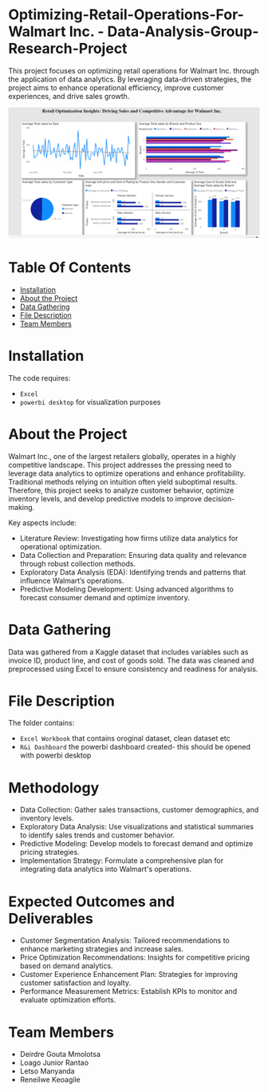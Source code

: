 # Optimizing-Retail-Operations-For-Walmart Inc. - Data-Analysis-Group-Research-Project
This project focuses on optimizing retail operations for Walmart Inc. through the application of data analytics. By leveraging data-driven strategies, the project aims to enhance operational efficiency, improve customer experiences, and drive sales growth.

![Alt text](https://github.com/Deirdre24/Optimizing-Retail-Operations-For-Walmart.Inc---Data-Analysis-Group-Research-Project/blob/main/R%26I%20Dashboard.png)

# Table Of Contents
* [Installation]()
* [About the Project]()
* [Data Gathering]()
* [File Description]()
* [Team Members]()

# Installation 
The code requires:
* `Excel` 
* `powerbi desktop` for visualization purposes 

# About the Project
Walmart Inc., one of the largest retailers globally, operates in a highly competitive landscape. This project addresses the pressing need to leverage data analytics to optimize operations and enhance profitability. Traditional methods relying on intuition often yield suboptimal results. Therefore, this project seeks to analyze customer behavior, optimize inventory levels, and develop predictive models to improve decision-making.

Key aspects include:

- Literature Review: Investigating how firms utilize data analytics for operational optimization.
- Data Collection and Preparation: Ensuring data quality and relevance through robust collection methods.
- Exploratory Data Analysis (EDA): Identifying trends and patterns that influence Walmart’s operations.
- Predictive Modeling Development: Using advanced algorithms to forecast consumer demand and optimize inventory.

# Data Gathering 
Data was gathered from a Kaggle dataset that includes variables such as invoice ID, product line, and cost of goods sold. The data was cleaned and preprocessed using Excel to ensure consistency and readiness for analysis.

# File Description 
The folder contains:
* `Excel Workbook` that contains oroginal dataset, clean dataset etc
* `R&i Dashboard` the powerbi dashboard created- this should be opened with powerbi desktop

# Methodology
- Data Collection: Gather sales transactions, customer demographics, and inventory levels.
- Exploratory Data Analysis: Use visualizations and statistical summaries to identify sales trends and customer behavior.
- Predictive Modeling: Develop models to forecast demand and optimize pricing strategies.
- Implementation Strategy: Formulate a comprehensive plan for integrating data analytics into Walmart's operations.

# Expected Outcomes and Deliverables
- Customer Segmentation Analysis: Tailored recommendations to enhance marketing strategies and increase sales.
- Price Optimization Recommendations: Insights for competitive pricing based on demand analytics.
- Customer Experience Enhancement Plan: Strategies for improving customer satisfaction and loyalty.
- Performance Measurement Metrics: Establish KPIs to monitor and evaluate optimization efforts.

# Team Members
- Deirdre Gouta Mmolotsa
- Loago Junior Rantao
- Letso Manyanda
- Reneilwe Keoagile
